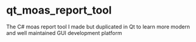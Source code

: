 # qt_moas_report_tool
The C# moas report tool I made but duplicated in Qt to learn more modern and well maintained GUI development platform
